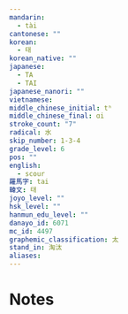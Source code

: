 ```yaml
---
mandarin:
  - tài
cantonese: ""
korean:
  - 태
korean_native: ""
japanese:
  - TA
  - TAI
japanese_nanori: ""
vietnamese:
middle_chinese_initial: tʰ
middle_chinese_final: ɑi
stroke_count: "7"
radical: 水
skip_number: 1-3-4
grade_level: 6
pos: ""
english:
  - scour
羅馬字: tai
韓文: 태
joyo_level: ""
hsk_level: ""
hanmun_edu_level: ""
danayo_id: 6071
mc_id: 4497
graphemic_classification: 太
stand_in: 淘汰
aliases:
---
```


# Notes
